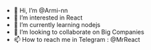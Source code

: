 - 👋 Hi, I’m @Armi-nn                              
- 👀 I’m interested in React                                     
- 🌱 I’m currently learning nodejs                                       
- 💞️ I’m looking to collaborate on Big Companies                                             
- 📫 How to reach me in Telegram : @MrReact                                   
<!--- 
Armi-nn/Armi-nn is a ✨ special ✨ repository because its `README.md` (this file) appears on your GitHub profile.
You can click the Preview link to take a look at your changes.
--->

